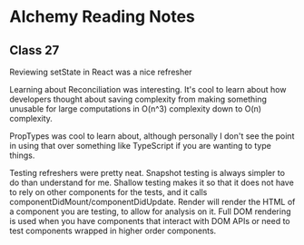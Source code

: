# Alchemy Reading Notes

## Class 27

Reviewing setState in React was a nice refresher

Learning about Reconciliation was interesting. It's cool to learn about how developers thought about saving complexity from making something unusable for large computations in O(n^3) complexity down to O(n) complexity.

PropTypes was cool to learn about, although personally I don't see the point in using that over something like TypeScript if you are wanting to type things.

Testing refreshers were pretty neat.
Snapshot testing is always simpler to do than understand for me. 
Shallow testing makes it so that it does not have to rely on other components for the tests, and it calls componentDidMount/componentDidUpdate.
Render will render the HTML of a component you are testing, to allow for analysis on it.
Full DOM rendering is used when you have components that interact with DOM APIs or need to test components wrapped in higher order components.
